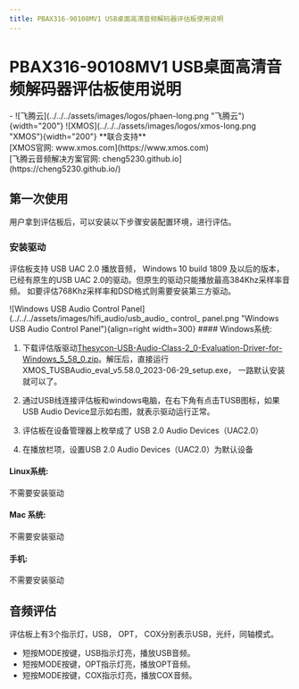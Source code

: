 ```yaml
---
title: PBAX316-90108MV1 USB桌面高清音频解码器评估板使用说明
---
```



# PBAX316-90108MV1 USB桌面高清音频解码器评估板使用说明
<div class="grid cards" markdown>
- ![飞腾云](../../../assets/images/logos/phaen-long.png "飞腾云"){width="200"}  ![XMOS](../../../assets/images/logos/xmos-long.png "XMOS"){width="200"}  **联合支持** <br> [XMOS官网: www.xmos.com](https://www.xmos.com)  <br> [飞腾云音频解决方案官网: cheng5230.github.io](https://cheng5230.github.io/)
</div>

## 第一次使用
用户拿到评估板后，可以安装以下步骤安装配置环境，进行评估。

### 安装驱动
评估板支持 USB UAC 2.0 播放音频， Windows 10 build 1809 及以后的版本， 已经有原生的USB UAC 2.0的驱动。但原生的驱动只能播放最高384Khz采样率音频。 如要评估768Khz采样率和DSD格式则需要安装第三方驱动。

<div class="result" markdown>
![Windows USB Audio Control Panel](../../../assets/images/hifi_audio/usb_audio_ control_ panel.png "Windows USB Audio Control Panel"){align=right width=300}
#### Windows系统:

1. 下载评估版驱动[Thesycon-USB-Audio-Class-2_0-Evaluation-Driver-for-Windows_5_58_0.zip](../../assets/download/Thesycon-USB-Audio-Class-2_0-Evaluation-Driver-for-Windows_5_58_0.zip)。解压后，直接运行XMOS_TUSBAudio_eval_v5.58.0_2023-06-29_setup.exe， 一路默认安装就可以了。

2. 通过USB线连接评估板和windows电脑，在右下角有点击TUSB图标，如果USB Audio Device显示如右图，就表示驱动运行正常。

3. 评估板在设备管理器上枚举成了 USB 2.0 Audio Devices（UAC2.0）

4. 在播放栏项，设置USB 2.0 Audio Devices（UAC2.0）为默认设备

#### Linux系统:
  不需要安装驱动
#### Mac 系统:
  不需要安装驱动
#### 手机:
  不需要安装驱动
</div>

## 音频评估
评估板上有3个指示灯，USB， OPT， COX分别表示USB，光纤，同轴模式。

- 短按MODE按键，USB指示灯亮，播放USB音频。
- 短按MODE按键，OPT指示灯亮，播放OPT音频。
- 短按MODE按键，COX指示灯亮，播放COX音频。